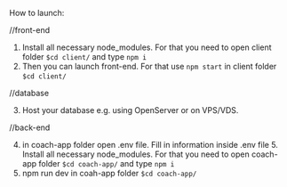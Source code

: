 How to launch:

//front-end

1. Install all necessary node_modules. For that you need to open client folder `$cd client/` and type `npm i`
2. Then you can launch front-end. For that use `npm start` in client folder `$cd client/`

//database

3. Host your database e.g. using OpenServer or on VPS/VDS.

//back-end

4. in coach-app folder open .env file. Fill in information inside .env file 5. Install all necessary node_modules. For that you need to open coach-app folder `$cd coach-app/` and type `npm i`
5. npm run dev in coah-app folder `$cd coach-app/`
